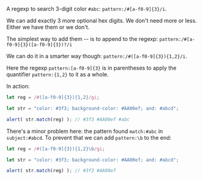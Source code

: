 A regexp to search 3-digit color `#abc`: `pattern:/#[a-f0-9]{3}/i`.

We can add exactly 3 more optional hex digits. We don't need more or less. Either we have them or we don't.

The simplest way to add them -- is to append to the regexp: `pattern:/#[a-f0-9]{3}([a-f0-9]{3})?/i`

We can do it in a smarter way though: `pattern:/#([a-f0-9]{3}){1,2}/i`.

Here the regexp `pattern:[a-f0-9]{3}` is in parentheses to apply the quantifier `pattern:{1,2}` to it as a whole.

In action:

```js run
let reg = /#([a-f0-9]{3}){1,2}/gi;

let str = "color: #3f3; background-color: #AA00ef; and: #abcd";

alert( str.match(reg) ); // #3f3 #AA00ef #abc
```

There's a minor problem here: the pattern found `match:#abc` in `subject:#abcd`. To prevent that we can add `pattern:\b` to the end:

```js run
let reg = /#([a-f0-9]{3}){1,2}\b/gi;

let str = "color: #3f3; background-color: #AA00ef; and: #abcd";

alert( str.match(reg) ); // #3f3 #AA00ef
```

